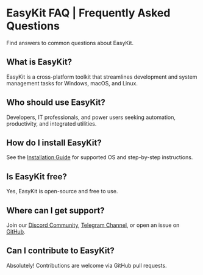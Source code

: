 # EasyKit FAQ | Frequently Asked Questions

<!--
  Meta Description: Find answers to common questions about EasyKit, including installation, support, contributions, and features.
-->

Find answers to common questions about EasyKit.

## What is EasyKit?

EasyKit is a cross-platform toolkit that streamlines development and system management tasks for Windows, macOS, and Linux.

## Who should use EasyKit?

Developers, IT professionals, and power users seeking automation, productivity, and integrated utilities.

## How do I install EasyKit?

See the [Installation Guide](installation.md "EasyKit Installation Instructions") for supported OS and step-by-step instructions.

## Is EasyKit free?

Yes, EasyKit is open-source and free to use.

## Where can I get support?

Join our [Discord Community](contact.md "Join EasyKit Discord"), [Telegram Channel](contact.md "Join EasyKit Telegram"), or open an issue on [GitHub](contact.md "EasyKit GitHub Issues").

## Can I contribute to EasyKit?

Absolutely! Contributions are welcome via GitHub pull requests.

<!-- Accessibility: All links have descriptive titles for screen readers. -->
